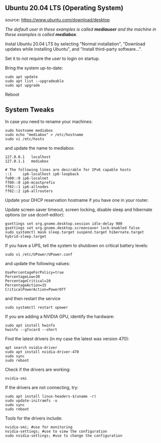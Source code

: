 ## Ubuntu 20.04 LTS (Operating System)

source: https://www.ubuntu.com/download/desktop

_The default user in these examples is called **mediauser** and the machine in these examples is called **mediabox**._

Instal Ubuntu 20.04 LTS by selecting "Normal installation", "Download updates while installing Ubuntu", and "Install third-party software...".

Set it to not require the user to login on startup.


Bring the system up-to-date:
```console
sudo apt update
sudo apt list --upgradeable
sudo apt upgrade
```
Reboot

## System Tweaks

In case you need to rename your machines:
```console
sudo hostname mediabox
sudo echo "mediabox" > /etc/hostname
sudo vi /etc/hosts
```
and update the name to mediabox:
```
127.0.0.1	localhost
127.0.1.1	mediabox

# The following lines are desirable for IPv6 capable hosts
::1     ip6-localhost ip6-loopback
fe00::0 ip6-localnet
ff00::0 ip6-mcastprefix
ff02::1 ip6-allnodes
ff02::2 ip6-allrouters
```
Update your DHCP reservation hostname if you have one in your router.

Update screen saver timeout, screen locking, disable sleep and hibernate options (or use dconf-editor):
```console
gsettings set org.gnome.desktop.session idle-delay 900
gsettings set org.gnome.desktop.screensaver lock-enabled false
sudo systemctl mask sleep.target suspend.target hibernate.target hybrid-sleep.target
```

If you have a UPS, tell the system to shutdown on critical battery levels:
```console
sudo vi /etc/UPower/UPower.conf
```
and update the following values:
```
UsePercentageForPolicy=true
PercentageLow=30
PercentageCritical=20
PercentageAction=15
CriticalPowerAction=PowerOff
```
and then restart the service
```console
sudo systemctl restart upower
```

If you are adding a NVIDIA GPU, identify the hardware:
```console
sudo apt install hwinfo
hwinfo --gfxcard --short
```

Find the latest drivers (in my case the latest was version 470):
```console
apt search nvidia-driver
sudo apt install nvidia-driver-470
sudo sync
sudo reboot
```

Check if the drivers are working:
```console
nvidia-smi
```

If the drivers are not connecting, try:
```console
sudo apt install linux-headers-$(uname -r)
sudo update-initramfs -u
sudo sync
sudo reboot
```

Tools for the drivers include:
```console
nvidia-smi; #use for monitoring
nvidia-settings; #use to view the configuration
sudo nvidia-settings; #use to change the configuration
```
